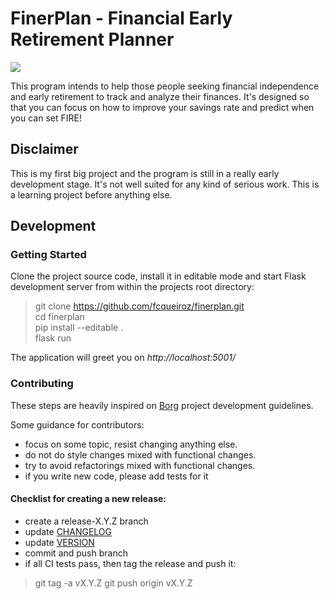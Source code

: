# FinerPlan - Financial Early Retirement Planner #

![](https://github.com/fcqueiroz/finerplan/workflows/CI/badge.svg)

This program intends to help those people seeking financial independence and 
early retirement to track and analyze their finances. It's designed so that 
you can focus on how to improve your savings rate and predict when you can set FIRE!

## Disclaimer
This is my first big project and the program is still in a really early 
development stage. It's not well suited for any kind of serious work. This is a
learning project before anything else.

## Development

### Getting Started

Clone the project source code, install it in editable mode and start 
Flask development server from within the projects root directory:

> git clone https://github.com/fcqueiroz/finerplan.git  
> cd finerplan  
> pip install --editable .  
> flask run  

The application will greet you on _http://localhost:5001/_

### Contributing

These steps are heavily inspired on [Borg](https://borgbackup.readthedocs.io/en/stable/development.html)
project development guidelines.

Some guidance for contributors:

* focus on some topic, resist changing anything else.
* do not do style changes mixed with functional changes.
* try to avoid refactorings mixed with functional changes.
* if you write new code, please add tests for it

#### Checklist for creating a new release:

* create a release-X.Y.Z branch
* update [CHANGELOG](CHANGELOG.md)
* update [VERSION](VERSION)
* commit and push branch
* if all CI tests pass, then tag the release and push it:
> git tag -a vX.Y.Z
> git push origin vX.Y.Z